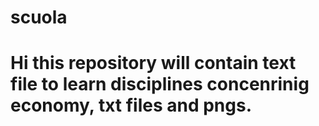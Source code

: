 # scuola

# Hi this repository will contain text file to learn disciplines concenrinig economy, txt files and pngs.
